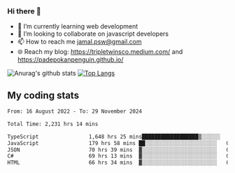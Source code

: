 ### Hi there 👋

<!--
**padepokanpenguin/padepokanpenguin** is a ✨ _special_ ✨ repository because its `README.md` (this file) appears on your GitHub profile.
-->

- 🌱 I’m currently learning  web development
- 👯 I’m looking to collaborate on javascript developers
- 📫 How to reach me jamal.psw@gmail.com
- 🌐 Reach my blog:
   https://tripletwinsco.medium.com/ and
   https://padepokanpenguin.github.io/

![Anurag's github stats](https://github-readme-stats.vercel.app/api?username=padepokanpenguin&count_private=true&disable_animations=false&show_icons=true&theme=default)
[![Top Langs](https://github-readme-stats.vercel.app/api/top-langs/?username=padepokanpenguin&theme=default&layout=compact)](https://github.com/padepokanpenguin)

## My coding stats

<!--START_SECTION:waka-->

```txt
From: 16 August 2022 - To: 29 November 2024

Total Time: 2,231 hrs 14 mins

TypeScript                1,648 hrs 25 mins██████████████████▒░░░░░░   73.88 %
JavaScript                179 hrs 58 mins ██░░░░░░░░░░░░░░░░░░░░░░░   08.07 %
JSON                      70 hrs 39 mins  ▓░░░░░░░░░░░░░░░░░░░░░░░░   03.17 %
C#                        69 hrs 13 mins  ▓░░░░░░░░░░░░░░░░░░░░░░░░   03.10 %
HTML                      66 hrs 34 mins  ▓░░░░░░░░░░░░░░░░░░░░░░░░   02.98 %
```

<!--END_SECTION:waka-->


